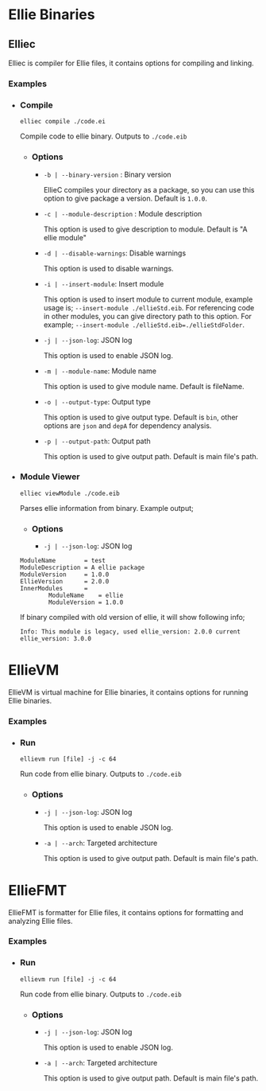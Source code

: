 # Ellie Binaries

## Elliec
Elliec is compiler for Ellie files, it contains options for compiling and linking.

### Examples

- ### Compile
    `elliec compile ./code.ei`

    Compile code to ellie binary. Outputs to `./code.eib`

    - ### Options
        - `-b | --binary-version` : Binary version

            EllieC compiles your directory as a package, so you can use this option to give package a version. Default is `1.0.0`.

        - `-c | --module-description` : Module description

            This option is used to give description to module. Default is "A ellie module"

        - `-d | --disable-warnings`: Disable warnings

            This option is used to disable warnings.
        
        - `-i | --insert-module`: Insert module

            This option is used to insert module to current module, example usage is;
            `--insert-module ./ellieStd.eib`. For referencing code in other modules, you can give directory path to this option. For example;
            `--insert-module ./ellieStd.eib=./ellieStdFolder`.

        - `-j | --json-log`: JSON log

            This option is used to enable JSON log.
        - `-m | --module-name`: Module name

            This option is used to give module name. Default is fileName.
        - `-o | --output-type`: Output type

            This option is used to give output type. Default is `bin`, other options are `json` and `depA` for dependency analysis.
        - `-p | --output-path`: Output path

            This option is used to give output path. Default is main file's path.


- ### Module Viewer
    `elliec viewModule ./code.eib`
    
    Parses ellie information from binary. Example output;

    - ### Options
        - `-j | --json-log`: JSON log


    ```
    ModuleName        = test
    ModuleDescription = A ellie package
    ModuleVersion     = 1.0.0
    EllieVersion      = 2.0.0
    InnerModules      =
            ModuleName    = ellie
            ModuleVersion = 1.0.0
    ```
    If binary compiled with old version of ellie, it will show following info;
    ```
    Info: This module is legacy, used ellie_version: 2.0.0 current ellie_version: 3.0.0
    ```

# EllieVM
EllieVM is virtual machine for Ellie binaries, it contains options for running Ellie binaries.

### Examples

- ### Run
    `ellievm run [file] -j -c 64`

    Run code from ellie binary. Outputs to `./code.eib`

    - ### Options
        - `-j | --json-log`: JSON log

            This option is used to enable JSON log.
        - `-a | --arch`: Targeted architecture

            This option is used to give output path. Default is main file's path.

# EllieFMT
EllieFMT is formatter for Ellie files, it contains options for formatting and analyzing Ellie files.

### Examples

- ### Run
    `ellievm run [file] -j -c 64`

    Run code from ellie binary. Outputs to `./code.eib`

    - ### Options
        - `-j | --json-log`: JSON log

            This option is used to enable JSON log.
        - `-a | --arch`: Targeted architecture

            This option is used to give output path. Default is main file's path.